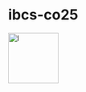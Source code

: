 # ibcs-co25
<img width="100px" alt="l" src="https://github.com/user-attachments/assets/64f25991-9c06-48e9-b7e0-1ff31497494e">

<style>
        body {
            margin: 0;
            height: 100vh;
            background-image: url('https://github.com/user-attachments/assets/64f25991-9c06-48e9-b7e0-1ff31497494e'); /* Replace with your image URL */
            background-size: cover; /* Cover the entire viewport */
            background-position: center; /* Center the image */
        }
</style>

<!---
z4z2-liu/z4z2-liu is a ✨ special ✨ repository because its `README.md` (this file) appears on your GitHub profile.
You can click the Preview link to take a look at your changes.
--->
<!--![102670240_p0](https://github.com/user-attachments/assets/64f25991-9c06-48e9-b7e0-1ff31497494e)--->

